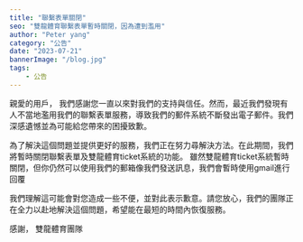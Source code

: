 ```yaml
---
title: "聯繫表單關閉"
seo: "雙龍體育聯繫表單暫時關閉，因為遭到濫用"
author: "Peter yang"
category: "公告"
date: "2023-07-21"
bannerImage: "/blog.jpg"
tags:
    - 公告
---
```

親愛的用戶，
我們感謝您一直以來對我們的支持與信任。然而，最近我們發現有人不當地濫用我們的聯繫表單服務，導致我們的郵件系統不斷發出電子郵件。我們深感遺憾並為可能給您帶來的困擾致歉。
  

為了解決這個問題並提供更好的服務，我們正在努力尋解決方法。在此期間，我們將暫時關閉聯繫表單及雙龍體育ticket系統的功能。
雖然雙龍體育ticket系統暫時關閉，但你仍然可以使用我們的郵箱像我們發送訊息，我們會暫時使用gmail進行回覆
  

我們理解這可能會對您造成一些不便，並對此表示歉意。請您放心，我們的團隊正在全力以赴地解決這個問題，希望能在最短的時間內恢復服務。

  
感謝，
雙龍體育團隊
